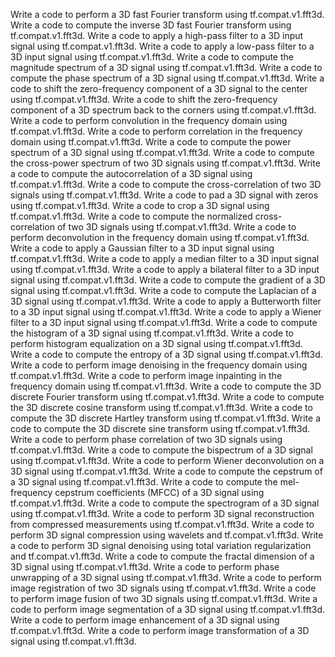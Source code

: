 Write a code to perform a 3D fast Fourier transform using tf.compat.v1.fft3d.
Write a code to compute the inverse 3D fast Fourier transform using tf.compat.v1.fft3d.
Write a code to apply a high-pass filter to a 3D input signal using tf.compat.v1.fft3d.
Write a code to apply a low-pass filter to a 3D input signal using tf.compat.v1.fft3d.
Write a code to compute the magnitude spectrum of a 3D signal using tf.compat.v1.fft3d.
Write a code to compute the phase spectrum of a 3D signal using tf.compat.v1.fft3d.
Write a code to shift the zero-frequency component of a 3D signal to the center using tf.compat.v1.fft3d.
Write a code to shift the zero-frequency component of a 3D spectrum back to the corners using tf.compat.v1.fft3d.
Write a code to perform convolution in the frequency domain using tf.compat.v1.fft3d.
Write a code to perform correlation in the frequency domain using tf.compat.v1.fft3d.
Write a code to compute the power spectrum of a 3D signal using tf.compat.v1.fft3d.
Write a code to compute the cross-power spectrum of two 3D signals using tf.compat.v1.fft3d.
Write a code to compute the autocorrelation of a 3D signal using tf.compat.v1.fft3d.
Write a code to compute the cross-correlation of two 3D signals using tf.compat.v1.fft3d.
Write a code to pad a 3D signal with zeros using tf.compat.v1.fft3d.
Write a code to crop a 3D signal using tf.compat.v1.fft3d.
Write a code to compute the normalized cross-correlation of two 3D signals using tf.compat.v1.fft3d.
Write a code to perform deconvolution in the frequency domain using tf.compat.v1.fft3d.
Write a code to apply a Gaussian filter to a 3D input signal using tf.compat.v1.fft3d.
Write a code to apply a median filter to a 3D input signal using tf.compat.v1.fft3d.
Write a code to apply a bilateral filter to a 3D input signal using tf.compat.v1.fft3d.
Write a code to compute the gradient of a 3D signal using tf.compat.v1.fft3d.
Write a code to compute the Laplacian of a 3D signal using tf.compat.v1.fft3d.
Write a code to apply a Butterworth filter to a 3D input signal using tf.compat.v1.fft3d.
Write a code to apply a Wiener filter to a 3D input signal using tf.compat.v1.fft3d.
Write a code to compute the histogram of a 3D signal using tf.compat.v1.fft3d.
Write a code to perform histogram equalization on a 3D signal using tf.compat.v1.fft3d.
Write a code to compute the entropy of a 3D signal using tf.compat.v1.fft3d.
Write a code to perform image denoising in the frequency domain using tf.compat.v1.fft3d.
Write a code to perform image inpainting in the frequency domain using tf.compat.v1.fft3d.
Write a code to compute the 3D discrete Fourier transform using tf.compat.v1.fft3d.
Write a code to compute the 3D discrete cosine transform using tf.compat.v1.fft3d.
Write a code to compute the 3D discrete Hartley transform using tf.compat.v1.fft3d.
Write a code to compute the 3D discrete sine transform using tf.compat.v1.fft3d.
Write a code to perform phase correlation of two 3D signals using tf.compat.v1.fft3d.
Write a code to compute the bispectrum of a 3D signal using tf.compat.v1.fft3d.
Write a code to perform Wiener deconvolution on a 3D signal using tf.compat.v1.fft3d.
Write a code to compute the cepstrum of a 3D signal using tf.compat.v1.fft3d.
Write a code to compute the mel-frequency cepstrum coefficients (MFCC) of a 3D signal using tf.compat.v1.fft3d.
Write a code to compute the spectrogram of a 3D signal using tf.compat.v1.fft3d.
Write a code to perform 3D signal reconstruction from compressed measurements using tf.compat.v1.fft3d.
Write a code to perform 3D signal compression using wavelets and tf.compat.v1.fft3d.
Write a code to perform 3D signal denoising using total variation regularization and tf.compat.v1.fft3d.
Write a code to compute the fractal dimension of a 3D signal using tf.compat.v1.fft3d.
Write a code to perform phase unwrapping of a 3D signal using tf.compat.v1.fft3d.
Write a code to perform image registration of two 3D signals using tf.compat.v1.fft3d.
Write a code to perform image fusion of two 3D signals using tf.compat.v1.fft3d.
Write a code to perform image segmentation of a 3D signal using tf.compat.v1.fft3d.
Write a code to perform image enhancement of a 3D signal using tf.compat.v1.fft3d.
Write a code to perform image transformation of a 3D signal using tf.compat.v1.fft3d.
